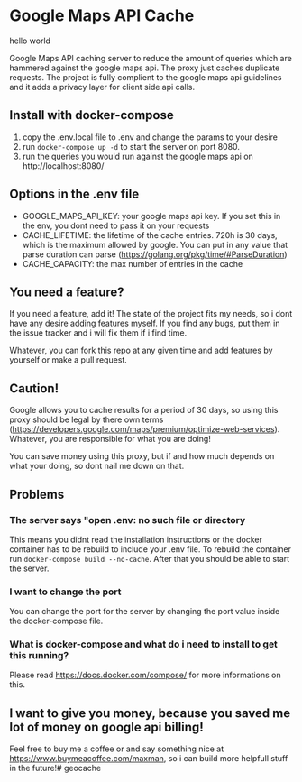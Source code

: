 # Google Maps API Cache
hello world

Google Maps API caching server to reduce the amount of queries which are hammered against the google maps api. The proxy just caches duplicate requests. The project is fully complient to the google maps api guidelines and it adds a privacy layer for client side api calls.

## Install with docker-compose

1. copy the .env.local file to .env and change the params to your desire
2. run `docker-compose up -d` to start the server on port 8080.
3. run the queries you would run against the google maps api on http://localhost:8080/

## Options in the .env file

- GOOGLE_MAPS_API_KEY: your google maps api key. If you set this in the env, you dont need to pass it on your requests
- CACHE_LIFETIME: the lifetime of the cache entries. 720h is 30 days, which is the maximum allowed by google. You can put in any value that parse duration can parse (https://golang.org/pkg/time/#ParseDuration)
- CACHE_CAPACITY: the max number of entries in the cache

## You need a feature?

If you need a feature, add it! The state of the project fits my needs, so i dont have any desire adding features myself. If you find any bugs, put them in the issue tracker and i will fix them if i find time. 

Whatever, you can fork this repo at any given time and add features by yourself or make a pull request.

## Caution!

Google allows you to cache results for a period of 30 days, so using this proxy should be legal by there own terms (https://developers.google.com/maps/premium/optimize-web-services). Whatever, you are responsible for what you are doing!

You can save money using this proxy, but if and how much depends on what your doing, so dont nail me down on that.

## Problems

### The server says "open .env: no such file or directory

This means you didnt read the installation instructions or the docker container has to be rebuild to include your .env file. To rebuild the container run `docker-compose build --no-cache`. After that you should be able to start the server.

### I want to change the port

You can change the port for the server by changing the port value inside the docker-compose file.

### What is docker-compose and what do i need to install to get this running?

Please read https://docs.docker.com/compose/ for more informations on this.

## I want to give you money, because you saved me lot of money on google api billing!

Feel free to buy me a coffee or and say something nice at https://www.buymeacoffee.com/maxman, so i can build more helpfull stuff in the future!# geocache
